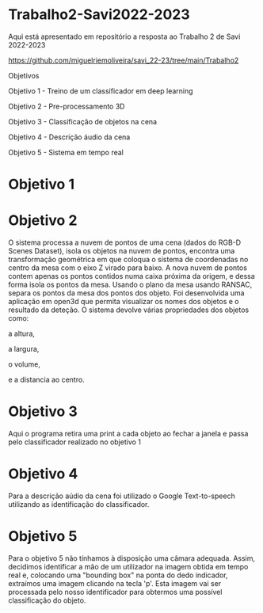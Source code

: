 # Trabalho2-Savi2022-2023
Aqui está apresentado em repositório a resposta ao Trabalho 2 de Savi 2022-2023

https://github.com/miguelriemoliveira/savi_22-23/tree/main/Trabalho2
 
Objetivos

Objetivo 1 - Treino de um classificador em deep learning

Objetivo 2 - Pre-processamento 3D

Objetivo 3 - Classificação de objetos na cena

Objetivo 4 - Descrição áudio da cena

Objetivo 5 - Sistema em tempo real

# Objetivo 1


# Objetivo 2
O sistema processa a nuvem de pontos de uma cena (dados do RGB-D Scenes Dataset), isola os objetos na nuvem de pontos, encontra uma transformação geométrica em que coloqua o sistema de coordenadas no centro da mesa com o eixo Z virado para baixo. A nova nuvem de pontos contem apenas os pontos contidos numa caixa próxima da origem, e dessa forma isola os pontos da mesa.
Usando o plano da mesa usando RANSAC, separa os pontos da mesa dos pontos dos objeto. Foi desenvolvida uma aplicação em open3d que permita visualizar os nomes dos objetos e o resultado da deteção.
O sistema devolve várias propriedades dos objetos como:

a altura,

a largura,

o volume,

e a distancia ao centro.

# Objetivo 3
Aqui o programa retira uma print a cada objeto ao fechar a janela e passa pelo classificador realizado no objetivo 1 
# Objetivo 4
Para a descrição aúdio da cena foi utilizado o Google Text-to-speech utilizando as identificação do classificador.
# Objetivo 5
Para o objetivo 5 não tínhamos à disposição uma câmara adequada. 
Assim, decidimos identificar a mão de um utilizador na imagem obtida em tempo real e, 
colocando uma "bounding box" na ponta do dedo indicador, extraímos uma imagem clicando na tecla 'p'. 
Esta imagem vai ser processada pelo nosso identificador para obtermos uma possível classificação do objeto.
